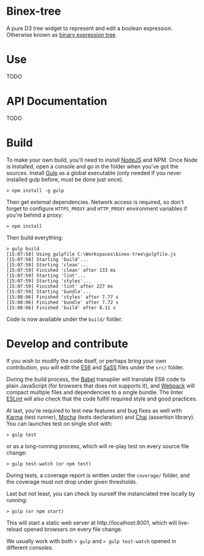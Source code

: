 # Binex-tree
A pure D3 tree widget to represent and edit a boolean expression.
Otherwise known as [binary expression tree][1].

# Use
TODO

# API Documentation
TODO

# Build
To make your own build, you'll need to install [NodeJS][2] and NPM.
Once Node is installed, open a console and go in the folder when you've got the sources.
Install [Gulp][3] as a global executable (only needed if you never installed gulp before, must be done just once).

    > npm install -g gulp

Then get external dependencies. Network access is required, so don't forget to configure `HTTPS_PROXY` and `HTTP_PROXY` environment variables if you're behind a proxy:

    > npm install

Then build everything:

    > gulp build
    [15:07:58] Using gulpfile C:\Workspaces\binex-tree\gulpfile.js
    [15:07:58] Starting 'build'...
    [15:07:58] Starting 'clean'...
    [15:07:59] Finished 'clean' after 133 ms
    [15:07:59] Starting 'lint'...
    [15:07:59] Starting 'styles'...
    [15:07:59] Finished 'lint' after 227 ms
    [15:07:59] Starting 'bundle'...
    [15:08:06] Finished 'styles' after 7.77 s
    [15:08:06] Finished 'bundle' after 7.72 s
    [15:08:06] Finished 'build' after 8.11 s

Code is now available under the `build/` folder.

# Develop and contribute
If you wish to modify the code itself, or perhaps bring your own contribution, you will edit the [ES6][4] and [SaSS][5] files under the `src/` folder.

During the build process, the [Babel][6] transpiler will translate ES6 code to plain JavaScript (for browsers that does not supports it), and [Webpack][7] will compact multiple files and dependencies to a single bundle.
The linter [ESLint][8] will also check that the code fulfill required style and good practices.

At last, you're required to test new features and bug fixes as well with [Karma][9] (test runner), [Mocha][10] (tests declaration) and [Chai][11] (assertion library).
You can launches test on single shot with:

    > gulp test

or as a long-running process, which will re-play test on every source file change:

    > gulp test-watch (or npm test)

During tests, a coverage report is written under the `coverage/` folder, and the coverage must not drop under given thresholds.

Last but not least, you can check by ourself the instanciated tree locally by running:

    > gulp (or npm start)

This will start a static web server at http://localhost:8001, which will live-reload opened browsers on every file change.

We usually work with both `> gulp` and `> gulp test-watch` opened in different consoles.

[1]: https://en.wikipedia.org/wiki/Binary_expression_tree
[2]: https://nodejs.org/download/release/latest/
[3]: http://gulpjs.com/
[4]: http://es6-features.org
[5]: http://sass-lang.com/
[6]: https://babeljs.io/
[7]: https://webpack.github.io/
[8]: http://eslint.org/
[9]: http://karma-runner.github.io
[10]: http://mochajs.org/
[11]: http://chaijs.com/api/bdd/

